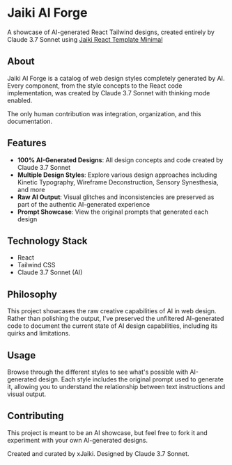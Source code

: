 # Jaiki AI Forge

A showcase of AI-generated React Tailwind designs, created entirely by Claude 3.7 Sonnet using [Jaiki React Template Minimal](https://github.com/xjaiki/react-template-minimal)

## About

Jaiki AI Forge is a catalog of web design styles completely generated by AI. Every component, from the style concepts to the React code implementation, was created by Claude 3.7 Sonnet with thinking mode enabled.

The only human contribution was integration, organization, and this documentation.

## Features

- **100% AI-Generated Designs**: All design concepts and code created by Claude 3.7 Sonnet
- **Multiple Design Styles**: Explore various design approaches including Kinetic Typography, Wireframe Deconstruction, Sensory Synesthesia, and more
- **Raw AI Output**: Visual glitches and inconsistencies are preserved as part of the authentic AI-generated experience
- **Prompt Showcase**: View the original prompts that generated each design

## Technology Stack

- React
- Tailwind CSS
- Claude 3.7 Sonnet (AI)

## Philosophy

This project showcases the raw creative capabilities of AI in web design. Rather than polishing the output, I've preserved the unfiltered AI-generated code to document the current state of AI design capabilities, including its quirks and limitations.

## Usage

Browse through the different styles to see what's possible with AI-generated design. Each style includes the original prompt used to generate it, allowing you to understand the relationship between text instructions and visual output.

## Contributing

This project is meant to be an AI showcase, but feel free to fork it and experiment with your own AI-generated designs.

Created and curated by xJaiki. Designed by Claude 3.7 Sonnet.